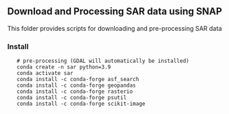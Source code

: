 ## Download and Processing SAR data using SNAP 
This folder provides scripts for downloading and pre-processing SAR data


### Install 
```
   # pre-processing (GDAL will automatically be installed)
   conda create -n sar python=3.9
   conda activate sar
   conda install -c conda-forge asf_search
   conda install -c conda-forge geopandas
   conda install -c conda-forge rasterio
   conda install -c conda-forge psutil
   conda install -c conda-forge scikit-image
   

   
```
    
    